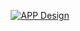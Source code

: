 <!--  -->

<p align="center">
  <a href="https://mohsin-virk-store.herokuapp.com">
    <img src="https://i.imgur.com/7IxlyjX.png" alt="APP Design" />
  </a>
</p>

